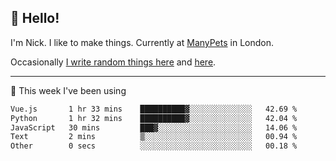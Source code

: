 ## 👋 Hello! 

I'm Nick. I like to make things. Currently at [ManyPets](https://manypets.com) in London.

Occasionally [I write random things here](https://nicksnell.com) and [here](https://twitter.com/nicksnell).

-------

🚀 This week I've been using

<!--START_SECTION:waka-->

```txt
Vue.js       1 hr 33 mins    ██████████▓░░░░░░░░░░░░░░   42.69 %
Python       1 hr 32 mins    ██████████▓░░░░░░░░░░░░░░   42.04 %
JavaScript   30 mins         ███▓░░░░░░░░░░░░░░░░░░░░░   14.06 %
Text         2 mins          ▒░░░░░░░░░░░░░░░░░░░░░░░░   00.94 %
Other        0 secs          ░░░░░░░░░░░░░░░░░░░░░░░░░   00.18 %
```

<!--END_SECTION:waka-->
